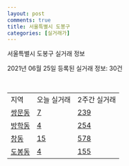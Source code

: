 ```yaml
---
layout: post
comments: true
title: 서울특별시 도봉구
categories: [실거래가]
---
```


서울특별시 도봉구 실거래 정보

2021년 06월 25일 등록된 실거래 정보: 30건

<script type="text/javascript">
  google.charts.load('current', {'packages':['corechart']});
  google.charts.setOnLoadCallback(drawChart);

  function drawChart() {
    var data = google.visualization.arrayToDataTable([['거래일', '매매', '전월세', '전매'], ['2021-02', 0, 11, 0], ['2021-03', 6, 89, 0], ['2021-04', 156, 201, 0], ['2021-05', 204, 310, 0], ['2021-06', 63, 186, 0]]);

    var options = {
      title: '최근 유형별 거래량 추이',
      legend: { position: 'bottom' }
    };

    var chart = new google.visualization.LineChart(document.getElementById('columnchart_material'));
    chart.draw(data, (options));
  }
</script>

<div id="columnchart_material" style="width: 450px; margin-left: -35px"></div>
<br>
<table class="sortable">
  <tr>
    <td>지역</td>
    <td>오늘 실거래</td>
    <td>2주간 실거래</td>
  </tr>

  
  <tr class="item">
    <td><a href="1132010500.html">쌍문동</a></td>
    <td><a href="1132010500.html">7</a></td>
    <td><a href="1132010500.html">239</a></td>
  </tr>
    

  <tr class="item">
    <td><a href="1132010600.html">방학동</a></td>
    <td><a href="1132010600.html">4</a></td>
    <td><a href="1132010600.html">254</a></td>
  </tr>
    

  <tr class="item">
    <td><a href="1132010700.html">창동</a></td>
    <td><a href="1132010700.html">15</a></td>
    <td><a href="1132010700.html">578</a></td>
  </tr>
    

  <tr class="item">
    <td><a href="1132010800.html">도봉동</a></td>
    <td><a href="1132010800.html">4</a></td>
    <td><a href="1132010800.html">155</a></td>
  </tr>
    


</table>


    